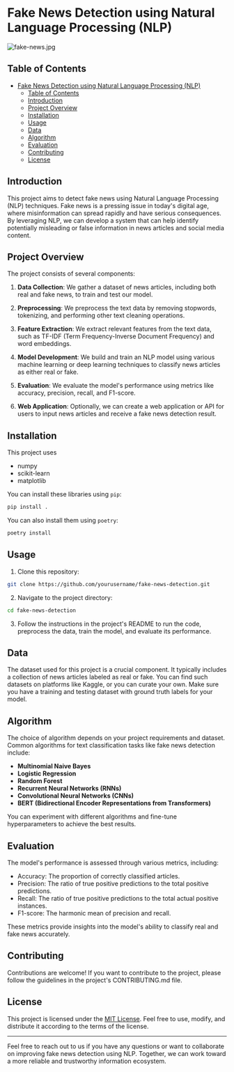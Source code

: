 # Fake News Detection using Natural Language Processing (NLP)

![fake-news.jpg](https://img.freepik.com/free-vector/fake-news-concept_23-2148511560.jpg)

## Table of Contents

- [Fake News Detection using Natural Language Processing (NLP)](#fake-news-detection-using-natural-language-processing-nlp)
  - [Table of Contents](#table-of-contents)
  - [Introduction](#introduction)
  - [Project Overview](#project-overview)
  - [Installation](#installation)
  - [Usage](#usage)
  - [Data](#data)
  - [Algorithm](#algorithm)
  - [Evaluation](#evaluation)
  - [Contributing](#contributing)
  - [License](#license)

## Introduction

This project aims to detect fake news using Natural Language Processing (NLP) techniques. Fake news is a pressing issue in today's digital age, where misinformation can spread rapidly and have serious consequences. By leveraging NLP, we can develop a system that can help identify potentially misleading or false information in news articles and social media content.

## Project Overview

The project consists of several components:

1. **Data Collection**: We gather a dataset of news articles, including both real and fake news, to train and test our model.

2. **Preprocessing**: We preprocess the text data by removing stopwords, tokenizing, and performing other text cleaning operations.

3. **Feature Extraction**: We extract relevant features from the text data, such as TF-IDF (Term Frequency-Inverse Document Frequency) and word embeddings.

4. **Model Development**: We build and train an NLP model using various machine learning or deep learning techniques to classify news articles as either real or fake.

5. **Evaluation**: We evaluate the model's performance using metrics like accuracy, precision, recall, and F1-score.

6. **Web Application**: Optionally, we can create a web application or API for users to input news articles and receive a fake news detection result.

## Installation

This project uses

- numpy
- scikit-learn
- matplotlib

You can install these libraries using `pip`:

```bash
pip install .
```

You can also install them using `poetry`:

```bash
poetry install
```

## Usage

1. Clone this repository:

```bash
git clone https://github.com/yourusername/fake-news-detection.git
```

2. Navigate to the project directory:

```bash
cd fake-news-detection
```

3. Follow the instructions in the project's README to run the code, preprocess the data, train the model, and evaluate its performance.

## Data

The dataset used for this project is a crucial component. It typically includes a collection of news articles labeled as real or fake. You can find such datasets on platforms like Kaggle, or you can curate your own. Make sure you have a training and testing dataset with ground truth labels for your model.

## Algorithm

The choice of algorithm depends on your project requirements and dataset. Common algorithms for text classification tasks like fake news detection include:

- **Multinomial Naive Bayes**
- **Logistic Regression**
- **Random Forest**
- **Recurrent Neural Networks (RNNs)**
- **Convolutional Neural Networks (CNNs)**
- **BERT (Bidirectional Encoder Representations from Transformers)**

You can experiment with different algorithms and fine-tune hyperparameters to achieve the best results.

## Evaluation

The model's performance is assessed through various metrics, including:

- Accuracy: The proportion of correctly classified articles.
- Precision: The ratio of true positive predictions to the total positive predictions.
- Recall: The ratio of true positive predictions to the total actual positive instances.
- F1-score: The harmonic mean of precision and recall.

These metrics provide insights into the model's ability to classify real and fake news accurately.

## Contributing

Contributions are welcome! If you want to contribute to the project, please follow the guidelines in the project's CONTRIBUTING.md file.

## License

This project is licensed under the [MIT License](LICENSE). Feel free to use, modify, and distribute it according to the terms of the license.

---

Feel free to reach out to us if you have any questions or want to collaborate on improving fake news detection using NLP. Together, we can work toward a more reliable and trustworthy information ecosystem.